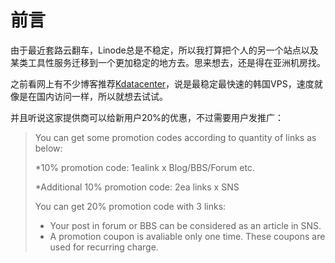 # 前言

由于最近套路云翻车，Linode总是不稳定，所以我打算把个人的另一个站点以及某类工具性服务迁移到一个更加稳定的地方去。思来想去，还是得在亚洲机房找。

之前看网上有不少博客推荐[Kdatacenter](https://www.kdatacenter.com)，说是最稳定最快速的韩国VPS，速度就像是在国内访问一样，所以就想去试试。

并且听说这家提供商可以给新用户20%的优惠，不过需要用户发推广：

> You can get some promotion codes according to quantity of links as below:
>
> *10% promotion code: 1ealink x Blog/BBS/Forum etc.
>
> *Additional 10% promotion code: 2ea links x SNS
>
> You can get 20% promotion code with 3 links:
>
> - Your post in forum or BBS can be considered as an article in SNS.
> - A promotion coupon is avaliable only one time. These coupons are used for recurring charge.

